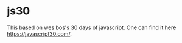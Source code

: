 # js30
This based on wes bos's 30 days of javascript. One can find it here https://javascript30.com/.
